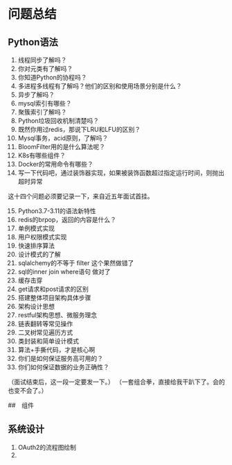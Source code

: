 # 问题总结

## Python语法

1. 线程同步了解吗？
2. 你对元类有了解吗？
3. 你知道Python的协程吗？
4. 多进程多线程有了解吗？他们的区别和使用场景分别是什么？
5. 异步了解吗？
6. mysql索引有哪些？
7. 聚簇索引了解吗？
8. Python垃圾回收机制清楚吗？
9. 既然你用过redis，那说下LRU和LFU的区别？
10. Mysql事务，acid原则，了解吗？
11. BloomFilter用的是什么算法呢？
12. K8s有哪些组件？
13. Docker的常用命令有哪些？
14. 写一下代码吧，通过装饰器实现，如果被装饰函数超过指定运行时间，则抛出超时异常

这十四个问题必须要记录一下，来自近五年面试首挂。


15. Python3.7-3.11的语法新特性
16. redis的brpop，返回的内容是什么？
17. 单例模式实现
18. 用户权限模式实现
19. 快速排序算法
20. 设计模式的了解
21. sqlalchemy的不等于 filter 这个果然做错了
22. sql的inner join where语句 做对了
23. 缓存击穿
24. get请求和post请求的区别
25. 搭建整体项目架构具体步骤
26. 架构设计思想
27. restful架构思想、微服务理念
28. 链表翻转等常见操作
29. 二叉树常见遍历方式
30. 类封装和简单设计模式
31. 算法+手撕代码，才是核心啊
32. 你们是如何保证服务高可用的？
33. 你们如何保证数据的业务正确性？


（面试结束后，这一段一定要发一下。）
（一套组合拳，直接给我干趴下了。会的也变不会了。）

##　组件


## 系统设计

1. OAuth2的流程图绘制
2. 
